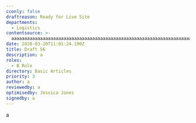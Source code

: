```yaml
---
cconly: false
draftreason: Ready for Live Site
departments:
  - Logistics
contentsource: >-
  aaaaaaaaaaaaaaaaaaaaaaaaaaaaaaaaaaaaaaaaaaaaaaaaaaaaaaaaaaaaaaaaaaaaaaaaaaaaaaaaaaaaaaaaaaaaaaaaaaaaaaaaaaaaaaaaaaaaaaaaaaaaaaaaaaaaaaaaaaaaaaaaaaaaaaaaaaaaaaaaaaaaaaaaaaaaaaaaaaaaaaaaaaaaaaaaaaaaaaaaaaaaaaaaaaaaaaaa
date: 2020-03-20T11:01:24.190Z
title: Draft 56
description: a
roles:
  - B Role
directory: Basic Articles
priority: 3
author: a
reviewedby: a
optimisedby: Jessica Jones
signedby: a
---
```

a